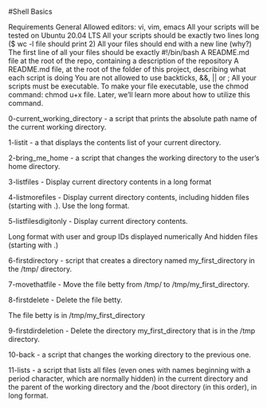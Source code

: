 #Shell Basics

Requirements
General
Allowed editors: vi, vim, emacs
All your scripts will be tested on Ubuntu 20.04 LTS
All your scripts should be exactly two lines long ($ wc -l file should print 2)
All your files should end with a new line (why?)
The first line of all your files should be exactly #!/bin/bash
A README.md file at the root of the repo, containing a description of the repository
A README.md file, at the root of the folder of this project, describing what each script is doing
You are not allowed to use backticks, &&, || or ;
All your scripts must be executable. To make your file executable, use the chmod command: chmod u+x file. Later, we’ll learn more about how to utilize this command.


0-current_working_directory - a script that prints the absolute path name of the current working directory.

1-listit - a that displays the contents list of your current directory.

2-bring_me_home - a script that changes the working directory to the user’s home directory.

3-listfiles - Display current directory contents in a long format

4-listmorefiles - Display current directory contents, including hidden files (starting with .). Use the long format. 

5-listfilesdigitonly - Display current directory contents.

Long format
with user and group IDs displayed numerically
And hidden files (starting with .)

6-firstdirectory -  script that creates a directory named my_first_directory in the /tmp/ directory.

7-movethatfile - Move the file betty from /tmp/ to /tmp/my_first_directory.

8-firstdelete - Delete the file betty.

The file betty is in /tmp/my_first_directory

9-firstdirdeletion - Delete the directory my_first_directory that is in the /tmp directory.

10-back - a script that changes the working directory to the previous one.

11-lists - a script that lists all files (even ones with names beginning with a period character, which are normally hidden) in the current directory and the parent of the working directory and the /boot directory (in this order), in long format. 

